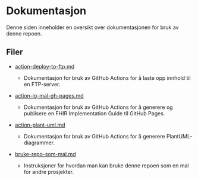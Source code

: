 # Dokumentasjon

Denne siden inneholder en oversikt over dokumentasjonen for bruk av denne repoen.

## Filer

- [action-deploy-to-ftp.md](https://github.com/HL7Norway/ig-mal/blob/main/documentation/action-deploy-to-ftp.md)
  - Dokumentasjon for bruk av GitHub Actions for å laste opp innhold til en FTP-server.
  
- [action-ig-mal-gh-pages.md](https://github.com/HL7Norway/ig-mal/blob/main/documentation/action-ig-mal-gh-pages.md)
  - Dokumentasjon for bruk av GitHub Actions for å generere og publisere en FHIR Implementation Guide til GitHub Pages.
  
- [action-plant-uml.md](https://github.com/HL7Norway/ig-mal/blob/main/documentation/action-plant-uml.md)
  - Dokumentasjon for bruk av GitHub Actions for å generere PlantUML-diagrammer.

- [bruke-repo-som-mal.md](https://github.com/HL7Norway/ig-mal/blob/main/documentation/bruke-repo-som-mal.md)
  - Instruksjoner for hvordan man kan bruke denne repoen som en mal for andre prosjekter.
